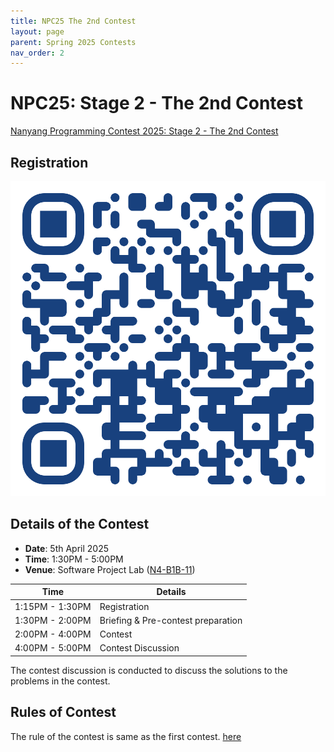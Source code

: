```yaml
---
title: NPC25 The 2nd Contest
layout: page
parent: Spring 2025 Contests
nav_order: 2
---
```


# NPC25: Stage 2 - The 2nd Contest

<script src="https://cdn.logwork.com/widget/countdown.js"></script>
<a href="https://logwork.com/countdown-timer" class="countdown-timer" data-style="flip3" data-timezone="Asia/Singapore" data-date="2025-04-05 14:00">
Nanyang Programming Contest 2025: Stage 2 - The 2nd Contest
</a>

## Registration

[![](imgs/register.svg)](https://forms.gle/bnTxuGMZrAZfDp6F6)

## Details of the Contest

- **Date**: 5th April 2025
- **Time**: 1:30PM - 5:00PM
- **Venue**: Software Project Lab ([N4-B1B-11](https://maps.ntu.edu.sg/#/ntu/d386ffa80e4e46f286d17f08/poi/details/8f9aa110547f4ccf8ba3a97e))

| Time            | Details                                |
| --------------- | -------------------------------------- |
| 1:15PM - 1:30PM | Registration                           |
| 1:30PM - 2:00PM | Briefing & Pre-contest preparation     |   
| 2:00PM - 4:00PM | Contest                                |
| 4:00PM - 5:00PM | Contest Discussion                     |

The contest discussion is conducted to discuss the solutions to the problems in the contest.

## Rules of Contest

The rule of the contest is same as the first contest. [here](/npc/25sp)
